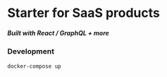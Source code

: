 # Starter for SaaS products
##### Built with React / GraphQL + more

### Development
```
docker-compose up
```

